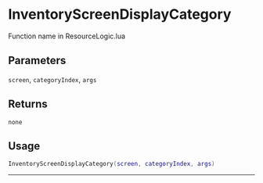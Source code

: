 # InventoryScreenDisplayCategory
Function name in ResourceLogic.lua
## Parameters
`screen`, `categoryIndex`, `args`
## Returns
`none`
## Usage
```lua
InventoryScreenDisplayCategory(screen, categoryIndex, args)
```
---
